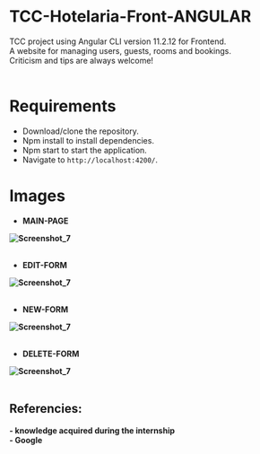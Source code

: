 # TCC-Hotelaria-Front-ANGULAR

TCC project using Angular CLI version 11.2.12 for Frontend.<br>
A website for managing users, guests, rooms and bookings.<br>
Criticism and tips are always welcome!<br><br>

# Requirements

- Download/clone the repository.<br>
- Npm install to install dependencies.<br>
- Npm start to start the application.<br>
- Navigate to `http://localhost:4200/`.<br>

# Images


- <strong>MAIN-PAGE

![Screenshot_7](https://github.com/furlan-devs/images/blob/8ee8a282472cc798806811fbababb1d89f54db28/main-page.png)<br>
  <br>
  
- <strong>EDIT-FORM

![Screenshot_7](https://github.com/furlan-devs/images/blob/8ee8a282472cc798806811fbababb1d89f54db28/form-edit.png)<br>
<br>

- <strong>NEW-FORM

![Screenshot_7](https://github.com/furlan-devs/images/blob/8ee8a282472cc798806811fbababb1d89f54db28/form-new.png)<br>
<br>
  
- <strong>DELETE-FORM

![Screenshot_7](https://github.com/furlan-devs/images/blob/8ee8a282472cc798806811fbababb1d89f54db28/comp-delete.png)<br>
<br>

<h2>Referencies:</h2>
- knowledge acquired during the internship<br>
- Google<br>



